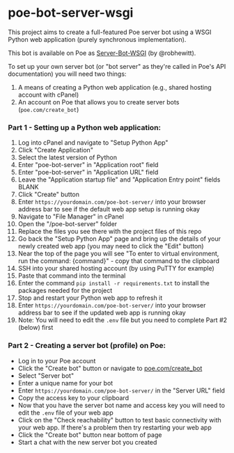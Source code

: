 # poe-bot-server-wsgi
This project aims to create a full-featured Poe server bot using a WSGI Python web application (purely synchronous implementation).

This bot is available on Poe as [Server-Bot-WSGI](https://poe.com/Server-Bot-WSGI) (by @robhewitt).

To set up your own server bot (or "bot server" as they're called in Poe's API documentation) you will need two things:

1. A means of creating a Python web application (e.g., shared hosting account with cPanel)
2. An account on Poe that allows you to create server bots (`poe.com/create_bot`)

### Part 1 - Setting up a Python web application:
1. Log into cPanel and navigate to "Setup Python App"
1. Click "Create Application"
1. Select the latest version of Python
1. Enter "poe-bot-server" in "Application root" field
1. Enter "poe-bot-server" in "Application URL" field
1. Leave the "Application startup file" and "Application Entry point" fields BLANK
1. Click "Create" button
1. Enter `https://yourdomain.com/poe-bot-server/` into your browser address bar to see if the default web app setup is running okay
1. Navigate to "File Manager" in cPanel
1. Open the "/poe-bot-server" folder
1. Replace the files you see there with the project files of this repo
1. Go back the "Setup Python App" page and bring up the details of your newly created web app (you may need to click the "Edit" button)
1. Near the top of the page you will see "To enter to virtual environment, run the command: {command}" - copy that command to the clipboard
1. SSH into your shared hosting account (by using PuTTY for example)
1. Paste that command into the terminal
1. Enter the command `pip install -r requirements.txt` to install the packages needed for the project
1. Stop and restart your Python web app to refresh it
1. Enter `https://yourdomain.com/poe-bot-server/` into your browser address bar to see if the updated web app is running okay
1. Note: You will need to edit the `.env` file but you need to complete Part #2 (below) first

### Part 2 - Creating a server bot (profile) on Poe:
- Log in to your Poe account
- Click the "Create bot" button or navigate to [poe.com/create_bot](https://poe.com/create_bot)
- Select "Server bot"
- Enter a unique name for your bot
- Enter `https://yourdomain.com/poe-bot-server/` in the "Server URL" field
- Copy the access key to your clipboard
- Now that you have the server bot name and access key you will need to edit the `.env` file of your web app
- Click on the "Check reachability" button to test basic connectivity with your web app. If there's a problem then try restarting your web app
- Click the "Create bot" button near bottom of page
- Start a chat with the new server bot you created
